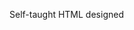 Self-taught HTML designed
              
 
 
 
      
 
 
                                                                                                                        